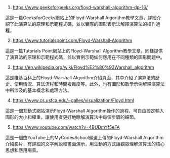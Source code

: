 

1. https://www.geeksforgeeks.org/floyd-warshall-algorithm-dp-16/

這是一篇GeeksforGeeks網站上的Floyd-Warshall Algorithm教學文章，詳細介紹了此演算法的原理和示範程式碼，並以實際的圖形表示法解釋演算法的操作過程。

2. https://www.tutorialspoint.com/Floyd-Warshall-Algorithm

這是一篇Tutorials Point網站上的Floyd-Warshall Algorithm教學文章，同樣提供了演算法的原理和示範程式碼，並以實例示範如何應用在不同種類的圖形問題中。

3. https://en.wikipedia.org/wiki/Floyd%E2%80%93Warshall_algorithm

這是維基百科上的Floyd-Warshall Algorithm介紹頁面，其中介紹了演算法的歷史、使用情況、算法流程和時間複雜度等。此外，也有圖形和數學示例解釋演算法中所涉及的基本概念和處理方法。

4. https://www.cs.usfca.edu/~galles/visualization/Floyd.html

這是一個互動式網站演示Floyd-Warshall Algorithm操作的過程，可自由設定輸入圖形的大小和權重，讓使用者更好地瞭解演算法中每個步驟的細節。

5. https://www.youtube.com/watch?v=4BUDmYf5eFA

這是一個由YouTube上的MyCodesSchool頻道上傳的Floyd-Warshall Algorithm介紹影片，有詳細的文字解說和畫面演示，用生動的方式讓觀眾理解演算法的核心思想和應用場景。
